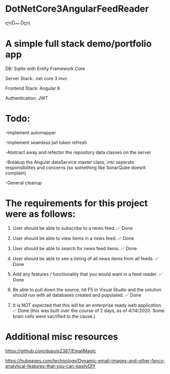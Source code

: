 # DotNetCore3AngularFeedReader
ლ(ȌᨓȌლ)

# A simple full stack demo/portfolio app

DB: Sqlite with Entity Framework Core

Server Stack: .net core 3 mvc

Frontend Stack: Angular 8

Authentication: JWT



# Todo:
-Implement automapper

-Implement seamless jwt token refresh

-Abstract away and refector the repository data classes on the server

-Breakup the Angular dataService master class, into seperate responsibilites and concerns (so something like SonarQube doesnt complain)

-General cleanup


# The requirements for this project were as follows:

1. User should be able to subscribe to a news feed. ✅ Done

2. User should be able to view items in a news feed. ✅ Done

3. User should be able to search for news feed items. ✅ Done

4. User should be able to see a listing of all news items from all feeds. ✅ Done

5. Add any features / functionality that you would want in a feed reader. ✅ Done

6. Be able to pull down the source, hit F5 in Visual Studio and the solution should run with all databases created and populated. ✅ Done

7. It is NOT expected that this will be an enterprise ready web application. ✅ Done 
(this was built over the course of 2 days, as of 4/14/2020. Some brain cells were sacrified to the cause.)

# Additional misc resources
https://github.com/dupuis2387/EmailMagic

https://hubpages.com/technology/Dynamic-email-images-and-other-fancy-analytical-features-that-you-can-easilyDIY

